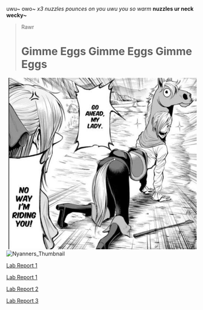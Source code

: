 uwu~
owo~
*x3 nuzzles pounces on you uwu you so warm*
**nuzzles ur neck wecky~**
> Rawr
> # Gimme Eggs Gimme Eggs Gimme Eggs
![Image](image0.jpg)
![Nyanners_Thumbnail](https://user-images.githubusercontent.com/97714611/149443783-7afdf604-3708-4030-8d45-b32dbaa25411.png)

[Lab Report 1](lab-report-1-week-2.html)

[Lab Report 1](https://b4nguyen.github.io/cse15l-lab-reports/lab-report-1-week-2.html)

[Lab Report 2](https://b4nguyen.github.io/cse15l-lab-reports/lab-report-2-week-4.html)

[Lab Report 3](https://b4nguyen.github.io/cse15l-lab-reports/lab-report-3-week-6.html)




